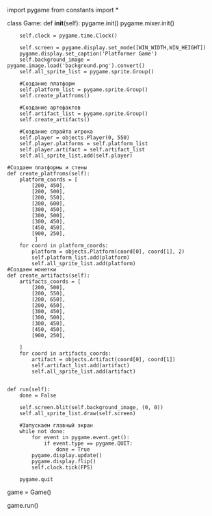 import pygame
from constants import *


class Game:
    def __init__(self):
        pygame.init()
        pygame.mixer.init()

        self.clock = pygame.time.Clock()

        self.screen = pygame.display.set_mode([WIN_WIDTH,WIN_HEIGHT])
        pygame.display.set_caption('Platformer Game')
        self.background_image = pygame.image.load('background.png').convert()
        self.all_sprite_list = pygame.sprite.Group()

        #Создание платформ
        self.platform_list = pygame.sprite.Group()
        self.create_platfroms()

        #Создание артефактов
        self.artifact_list = pygame.sprite.Group()
        self.create_artifacts()

        #Создание спрайта игрока
        self.player = objects.Player(0, 550)
        self.player.platforms = self.platform_list
        self.player.artifact = self.artifact_list
        self.all_sprite_list.add(self.player)

    #Создаем платформы и стены
    def create_platfroms(self):
        platform_coords = [
            [200, 450],
            [200, 500],
            [200, 550],
            [200, 600],
            [300, 450],
            [300, 500],
            [300, 450],
            [450, 450],
            [900, 250],
             ]
        for coord in platform_coords:
            platform = objects.Platform(coord[0], coord[1], 2)
            self.platform_list.add(platform)
            self.all_sprite_list.add(platform)
    #Создаем монетки
    def create_artifacts(self):
        artifacts_coords = [
            [200, 500],
            [200, 550],
            [200, 650],
            [200, 650],
            [300, 450],
            [300, 500],
            [300, 450],
            [450, 450],
            [900, 250],

        ]
        for coord in artifacts_coords:
            artifact = objects.Artifact(coord[0], coord[1])
            self.artifact_list.add(artifact)
            self.all_sprite_list.add(artifact) 
    
    
    def run(self):
        done = False

        self.screen.blit(self.background_image, (0, 0))
        self.all_sprite_list.draw(self.screen)

        #Запускаем главный экран
        while not done:
            for event in pygame.event.get():
                if event.type == pygame.QUIT:
                    done = True
            pygame.display.update()
            pygame.display.flip() 
            self.clock.tick(FPS)
        
        pygame.quit

game = Game()

game.run()

